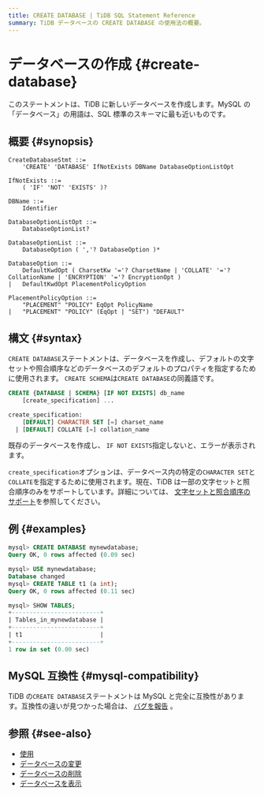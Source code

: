 ```yaml
---
title: CREATE DATABASE | TiDB SQL Statement Reference
summary: TiDB データベースの CREATE DATABASE の使用法の概要。
---
```


# データベースの作成 {#create-database}

このステートメントは、TiDB に新しいデータベースを作成します。MySQL の「データベース」の用語は、SQL 標準のスキーマに最も近いものです。

## 概要 {#synopsis}

```ebnf+diagram
CreateDatabaseStmt ::=
    'CREATE' 'DATABASE' IfNotExists DBName DatabaseOptionListOpt

IfNotExists ::=
    ( 'IF' 'NOT' 'EXISTS' )?

DBName ::=
    Identifier

DatabaseOptionListOpt ::=
    DatabaseOptionList?

DatabaseOptionList ::=
    DatabaseOption ( ','? DatabaseOption )*

DatabaseOption ::=
    DefaultKwdOpt ( CharsetKw '='? CharsetName | 'COLLATE' '='? CollationName | 'ENCRYPTION' '='? EncryptionOpt )
|   DefaultKwdOpt PlacementPolicyOption

PlacementPolicyOption ::=
    "PLACEMENT" "POLICY" EqOpt PolicyName
|   "PLACEMENT" "POLICY" (EqOpt | "SET") "DEFAULT"
```

## 構文 {#syntax}

`CREATE DATABASE`ステートメントは、データベースを作成し、デフォルトの文字セットや照合順序などのデータベースのデフォルトのプロパティを指定するために使用されます。 `CREATE SCHEMA`は`CREATE DATABASE`の同義語です。

```sql
CREATE {DATABASE | SCHEMA} [IF NOT EXISTS] db_name
    [create_specification] ...

create_specification:
    [DEFAULT] CHARACTER SET [=] charset_name
  | [DEFAULT] COLLATE [=] collation_name
```

既存のデータベースを作成し、 `IF NOT EXISTS`指定しないと、エラーが表示されます。

`create_specification`オプションは、データベース内の特定の`CHARACTER SET`と`COLLATE`を指定するために使用されます。現在、TiDB は一部の文字セットと照合順序のみをサポートしています。詳細については、 [文字セットと照合順序のサポート](/character-set-and-collation.md)を参照してください。

## 例 {#examples}

```sql
mysql> CREATE DATABASE mynewdatabase;
Query OK, 0 rows affected (0.09 sec)

mysql> USE mynewdatabase;
Database changed
mysql> CREATE TABLE t1 (a int);
Query OK, 0 rows affected (0.11 sec)

mysql> SHOW TABLES;
+-------------------------+
| Tables_in_mynewdatabase |
+-------------------------+
| t1                      |
+-------------------------+
1 row in set (0.00 sec)
```

## MySQL 互換性 {#mysql-compatibility}

TiDB の`CREATE DATABASE`ステートメントは MySQL と完全に互換性があります。互換性の違いが見つかった場合は、 [バグを報告](https://docs.pingcap.com/tidb/stable/support) 。

## 参照 {#see-also}

-   [使用](/sql-statements/sql-statement-use.md)
-   [データベースの変更](/sql-statements/sql-statement-alter-database.md)
-   [データベースの削除](/sql-statements/sql-statement-drop-database.md)
-   [データベースを表示](/sql-statements/sql-statement-show-databases.md)
